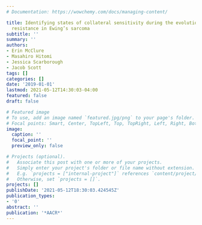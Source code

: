 ```yaml
---
# Documentation: https://wowchemy.com/docs/managing-content/

title: Identifying states of collateral sensitivity during the evolution of therapy
  resistance in Ewing’s sarcoma
subtitle: ''
summary: ''
authors:
- Erin McClure
- Masahiro Hitomi
- Jessica Scarborough
- Jacob Scott
tags: []
categories: []
date: '2019-01-01'
lastmod: 2021-05-12T14:30:03-04:00
featured: false
draft: false

# Featured image
# To use, add an image named `featured.jpg/png` to your page's folder.
# Focal points: Smart, Center, TopLeft, Top, TopRight, Left, Right, BottomLeft, Bottom, BottomRight.
image:
  caption: ''
  focal_point: ''
  preview_only: false

# Projects (optional).
#   Associate this post with one or more of your projects.
#   Simply enter your project's folder or file name without extension.
#   E.g. `projects = ["internal-project"]` references `content/project/deep-learning/index.md`.
#   Otherwise, set `projects = []`.
projects: []
publishDate: '2021-05-12T18:30:03.424545Z'
publication_types:
- '0'
abstract: ''
publication: '*AACR*'
---
```

